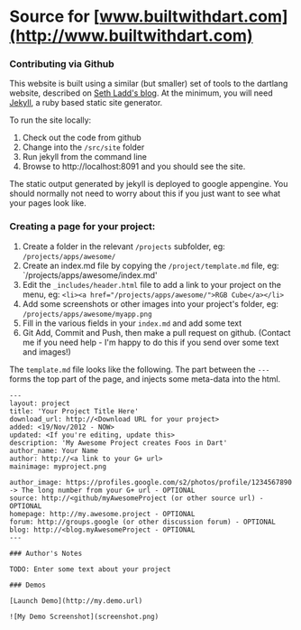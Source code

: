 # Source for [www.builtwithdart.com](http://www.builtwithdart.com)

### Contributing via Github

This website is built using a similar (but smaller) set of tools to the dartlang website, described on [Seth Ladd's blog](http://blog.sethladd.com/2012/07/how-we-built-dartlangorg.html).
At the minimum, you will need [Jekyll](http://jekyllrb.com/), a ruby based static site generator.  

To run the site locally:
1. Check out the code from github
2. Change into the `/src/site` folder
3. Run jekyll from the command line
4. Browse to http://localhost:8091 and you should see the site.

The static output generated by jekyll is deployed to google appengine.  You should normally not need to worry about this if you just want to see
what your pages look like.

### Creating a page for your project:

1. Create a folder in the relevant `/projects` subfolder, eg: `/projects/apps/awesome/`
2. Create an index.md file by copying the `/project/template.md` file, eg: `/projects/apps/awesome/index.md'
3. Edit the `_includes/header.html` file to add a link to your project on the menu, eg:  `<li><a href="/projects/apps/awesome/">RGB Cube</a></li>`
4. Add some screenshots or other images into your project's folder, eg: `/projects/apps/awesome/myapp.png`
5. Fill in the various fields in your `index.md` and add some text
6. Git Add, Commit and Push, then make a pull request on github.
(Contact me if you need help - I'm happy to do this if you send over some text and images!)

The `template.md` file looks like the following.  The part between the `---` forms the top part of the page, and injects some meta-data into the html.

	---
	layout: project
	title: 'Your Project Title Here'
	download_url: http://<Download URL for your project>
	added: <19/Nov/2012 - NOW>
	updated: <If you're editing, update this>
	description: 'My Awesome Project creates Foos in Dart'
	author_name: Your Name
	author: http://<a link to your G+ url>
	mainimage: myproject.png
	
	author_image: https://profiles.google.com/s2/photos/profile/1234567890 -> The long number from your G+ url - OPTIONAL
	source: http://<github/myAwesomeProject (or other source url) - OPTIONAL
	homepage: http://my.awesome.project - OPTIONAL
	forum: http://groups.google (or other discussion forum) - OPTIONAL
	blog: http://<blog.myAwesomeProject - OPTIONAL
	---

	### Author's Notes

	TODO: Enter some text about your project

	### Demos

	[Launch Demo](http://my.demo.url)

	![My Demo Screenshot](screenshot.png)





